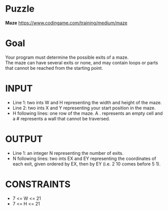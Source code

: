 # Puzzle
**Maze** https://www.codingame.com/training/medium/maze

# Goal
Your program must determine the possible exits of a maze.  
The maze can have several exits or none, and may contain loops or parts that cannot be reached from the starting point.

# INPUT
* Line 1: two ints W and H representing the width and height of the maze.
* Line 2: two ints X and Y representing your start position in the maze.
* H following lines: one row of the maze. A . represents an empty cell and a # represents a wall that cannot be traversed.

# OUTPUT
* Line 1: an integer N representing the number of exits.
* N following lines: two ints EX and EY representing the coordinates of each exit, given ordered by EX, then by EY (i.e. 2 10 comes before 5 1).

# CONSTRAINTS
* 7 <= W <= 21
* 7 <= H <= 21
